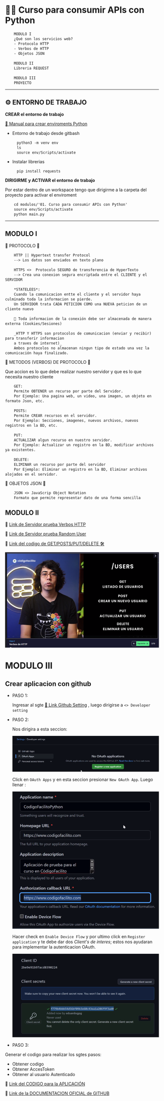 
#       👩‍💻 Curso para consumir APIs con Python


        MODULO I
        ¿Qué son los servicios web?
        - Protocolo HTTP
        - Verbos de HTTP
        - Objetos JSON

        MODULO II
        Libreria REQUEST

        MODULO III
        PROYECTO

---

## ⚙ ENTORNO DE TRABAJO

**CREAR el entorno de trabajo**

[🔗 Manual para crear enviroments Python](https://gist.github.com/MayumyCH/8641ce303572488239692db3a07f2334)

- Entorno de trabajo desde gitbash

        python3 -m venv env
        ls
        source env/Scripts/activate

- Instalar librerias 

        pip install requests


**DIRIGIRME y ACTIVAR el entorno de trabajo**

Por estar dentro de un workspace tengo que dirigirme a la carpeta del proyecto para activar el enviroment

        cd modulos/'01. Curso para consumir APIs con Python'
        source env/Scripts/activate
        python main.py

---
## MODULO I


🔶 PROTOCOLO 🔶

        HTTP || Hypertext transfer Protocol
        --> Los datos son enviados en texto plano

        HTTPS <>  Protocolo SEGURO de transferencia de HyperTexto
        --> Crea una conexion segura encriptada entre el CLIENTE y el SERVIDOR

        *STATELEES*: 
        Cuando la comunicacion entte el cliente y el servidor haya culminado toda la informacion se pierde.
        Un SERVIDOR trata CADA PETICION COMO una NUEVA peticion de un cliente nuevo

        📌 Toda informacion de la conexión debe ser almacenada de manera externa (Cookies/Sesiones)
 
        _HTTP Y HTTPS son protocolos de comunicacion (enviar y recibir) para transferir informacion 
        a traves de internet)_
        Ambos protocolos no almacenan ningun tipo de estado una vez la comunicación haya finalizado.


🔶 METODOS (VERBOS) DE PROTOCOLO 🔶

Que accion es lo que debe realizar nuestro servidor y que es lo que necesita nuestro cliente 

        GET: 
        Permite OBTENER un recurso por parte del Servidor.
        Por Ejemplo: Una pagina web, un video, una imagen, un objeto en formato Json, etc.

        POSTS:
        Permite CREAR recursos en el servidor.
        Por Ejemplo: Secciones, imagenes, nuevos archivos, nuevos registros en la BD, etc.

        PUT:
        ACTUALIZAR algun recurso en nuestro servidor.
        Por Ejemplo: Actualizar un registro en la BD, modificar archivos ya existentes.

        DELETE:
        ELIMINAR un recurso por parte del servidor
        Por Ejemplo: Eliminar un registro en la BD, Eliminar archivos alojados en el servidor.


🔶 OBJETOS JSON 🔶

        JSON <> JavaScrip Object Notation
        Formato que permite representar dato de una forma sencilla


## MODULO II

🔗 [Link de Servidor prueba Verbos HTTP](https://httpbin.org/#/HTTP_Methods)

🔗 [Link de Servidor prueba Random User](https://randomuser.me/)

🔗 [Link del codigo de GET/POSTS/PUT/DELETE 🛠](https://github.com/MayumyCH/bootcamp_ciencia_de_datos_avanzado/tree/main/modulos/01.%20Curso%20para%20consumir%20APIs%20con%20Python/codigos)

![img](https://raw.githubusercontent.com/MayumyCH/bootcamp_ciencia_de_datos_avanzado/main/modulos/01.%20Curso%20para%20consumir%20APIs%20con%20Python/resources/Verbos%20HTTP.png)



# MODULO III

## Crear aplicacion con github

- PASO 1: 

  Ingresar al sgte [🔗 Link Github Setting](https://github.com/settings/profile) , luego dirigirse a  `<> Developer setting`

- PASO 2:

  Nos dirigira a esta seccion: 

  ![img](https://raw.githubusercontent.com/MayumyCH/bootcamp_ciencia_de_datos_avanzado/main/modulos/01.%20Curso%20para%20consumir%20APIs%20con%20Python/resources/createAplicaction.png)

  Click en `OAuth Apps` y en esta seccion presionar  `New OAuth App`.
  Luego llenar :

  ![img](https://raw.githubusercontent.com/MayumyCH/bootcamp_ciencia_de_datos_avanzado/main/modulos/01.%20Curso%20para%20consumir%20APIs%20con%20Python/resources/detailsAplicaction2.png)

  Hacer check en `Enable Device Flow` y por ultimo click en `Register application` y te debe dar dos *Client's de interes*; estos nos ayudaran para implementar la autenticacion OAuth.

  ![img](https://raw.githubusercontent.com/MayumyCH/bootcamp_ciencia_de_datos_avanzado/main/modulos/01.%20Curso%20para%20consumir%20APIs%20con%20Python/resources/clientsAplication3.png)

- PASO 3:

Generar el codigo para realizar los sgtes pasos:
- Obtener codigo
- Obtener AccesToken
- Obtener al usuario Autenticado

🔗 [Link del CODIGO para la APLICACIÓN](https://github.com/MayumyCH/bootcamp_ciencia_de_datos_avanzado/blob/main/modulos/01.%20Curso%20para%20consumir%20APIs%20con%20Python/Proyecto/main.py)

🔗 [Link de la DOCUMENTACION OFICIAL de GITHUB](https://docs.github.com/en/apps/oauth-apps/building-oauth-apps/authorizing-oauth-apps)


